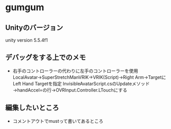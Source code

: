 # gumgum

## Unityのバージョン
unity version 5.5.4f1

## デバッグをする上でのメモ
* 右手のコントローラーの代わりに左手のコントローラーを使用
LocalAvatar→SuperStretchManVRIK→VRIK(Script)→Right Arm→TargetにLeft Hand Targetを指定
InvisibleAvatarScript.csのUpdateメソッド→handAccel=の行→OVRInput.Controller.LTouchにする

## 編集したいところ
* コメントアウトでmustって書いてあるところ
